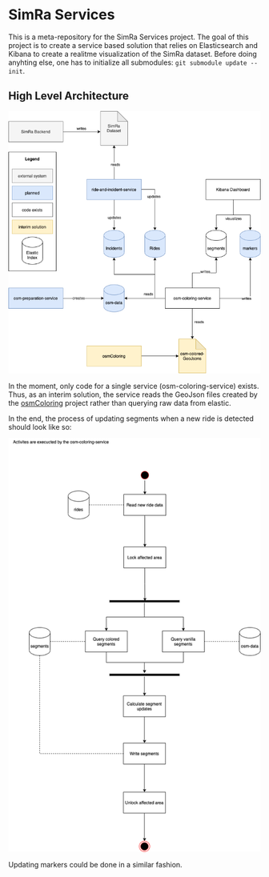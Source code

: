 # SimRa Services

This is a meta-repository for the SimRa Services project.
The goal of this project is to create a service based solution that relies on Elasticsearch and Kibana to create a realitme visualization of the SimRa dataset.
Before doing anyhting else, one has to initialize all submodules: `git submodule update --init`.

## High Level Architecture

![Service Composition](./models/service-composition.drawio.png)

In the moment, only code for a single service (osm-coloring-service) exists.
Thus, as an interim solution, the service reads the GeoJson files created by the [osmColoring](https://github.com/simra-project/osmColoring) project rather than querying raw data from elastic.

In the end, the process of updating segments when a new ride is detected should look like so:

![Segment Update Process](./models/activity_update-ride.drawio.png)

Updating markers could be done in a similar fashion.
